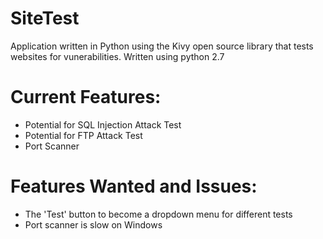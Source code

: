 # SiteTest
Application written in Python using the Kivy open source library that tests websites for vunerabilities. Written using python 2.7

# Current Features:
* Potential for SQL Injection Attack Test
* Potential for FTP Attack Test 
* Port Scanner

# Features Wanted and Issues:
* The 'Test' button to become a dropdown menu for different tests
* Port scanner is slow on Windows

